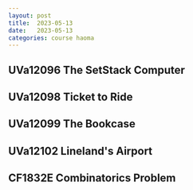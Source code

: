 ```yaml
---
layout: post
title:  2023-05-13
date:   2023-05-13
categories: course haoma
---
```


## UVa12096 The SetStack Computer

## UVa12098 Ticket to Ride

## UVa12099 The Bookcase

## UVa12102 Lineland's Airport

## CF1832E Combinatorics Problem